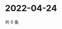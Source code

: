 # 2022-04-24

共 0 条

<!-- BEGIN WEIBO -->
<!-- 最后更新时间 Sun Apr 24 2022 16:18:38 GMT+0800 (China Standard Time) -->

<!-- END WEIBO -->
